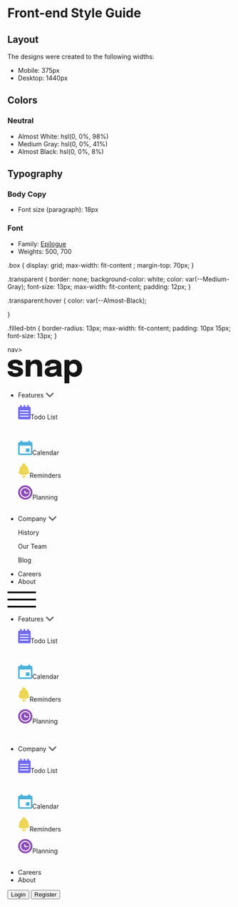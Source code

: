 # Front-end Style Guide

## Layout

The designs were created to the following widths:

- Mobile: 375px
- Desktop: 1440px

## Colors

### Neutral

- Almost White: hsl(0, 0%, 98%)
- Medium Gray: hsl(0, 0%, 41%)
- Almost Black: hsl(0, 0%, 8%)

## Typography

### Body Copy

- Font size (paragraph): 18px

### Font

- Family: [Epilogue](https://fonts.google.com/specimen/Epilogue)
- Weights: 500, 700


.box {
  display: grid;
  max-width: fit-content ;
  margin-top: 70px;
}

.transparent {
  border: none;
  background-color: white;
  color: var(--Medium-Gray);
  font-size: 13px;
  max-width: fit-content;
  padding: 12px;
}

.transparent:hover {
  color: var(--Almost-Black);
  
}

.filled-btn {
  border-radius: 13px;
  max-width: fit-content;
  padding: 10px 15px;
  font-size: 13px;
}





nav>
    <div class="nav-case">
      <div class="nav-left">
        <div class="nav-logo">
          <img src="images/logo.svg" alt="Company-logo">
        </div>
          <ul class="nav-links">
            <li>
              Features
              <img class="arrow" src="images/icon-arrow-down.svg" alt="arrow-down">
              <div class="drop-menu one">
                <p class="sub-menu"><img src="images/icon-todo.svg" alt="notepad">Todo List</p>    
                <p class="sub-menu"><img src="images/icon-calendar.svg" alt="calendar">Calendar</p>
                <p class="sub-menu"><img src="images/icon-reminders.svg" alt="">Reminders</p>
                <p class="sub-menu"><img src="images/icon-planning.svg" alt="planning">Planning</p>  
              </div>
            </li>
            <li>
              Company
              <img class="arrow" src="images/icon-arrow-down.svg" alt="arrow-down">
              <div class="drop-menu two">
                <p>History</p>
                <p>Our Team</p>
                <p>Blog</p>
              </div>
            </li>
            <li>Careers</li>
            <li>About</li>
        </ul>
      </div>
      <div class="mobile-hamburger">
        <img src="images/icon-menu.svg" alt="menu">
      </div>
      <div class="mobile-drop">
        <ul class="mobile-links">
          <li>
            <p>
              Features 
              <img src="images/icon-arrow-down.svg" alt="arrow-down">
            </p>
            <div class="drop-it">
              <p class="sub-menu"><img src="images/icon-todo.svg" alt="notepad">Todo List</p>    
              <p class="sub-menu"><img src="images/icon-calendar.svg" alt="calendar">Calendar</p>
              <p class="sub-menu"><img src="images/icon-reminders.svg" alt="">Reminders</p>
              <p class="sub-menu"><img src="images/icon-planning.svg" alt="planning">Planning</p>  
            </div>
          </li>
          <li>
            <p>
              Company 
              <img src="images/icon-arrow-down.svg" alt="arrow-down">
            </p>
            <div class="drop-it">
              <p class="sub-menu"><img src="images/icon-todo.svg" alt="notepad">Todo List</p>    
              <p class="sub-menu"><img src="images/icon-calendar.svg" alt="calendar">Calendar</p>
              <p class="sub-menu"><img src="images/icon-reminders.svg" alt="">Reminders</p>
              <p class="sub-menu"><img src="images/icon-planning.svg" alt="planning">Planning</p>  
            </div>
          </li>
          <li>Careers</li>
          <li>About</li>
        </ul>
      </div>
      <div class="nav-left">
        <button class="loginbtn">Login</button>
        <button class="registerbtn">Register</button>
      </div>
    </div>
  </nav>